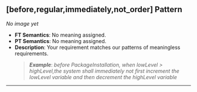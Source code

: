 ## [before,regular,immediately,not_order] Pattern
_No image yet_
 * **FT Semantics**: No meaning assigned.
 * **PT Semantics**: No meaning assigned.
 * **Description**: Your requirement matches our patterns of meaningless requirements.
   > **_Example_**: _before PackageInstallation,  when lowLevel > highLevel,the system shall immediately not first  increment the lowLevel variable and then  decrement the highLevel variable_   
***
